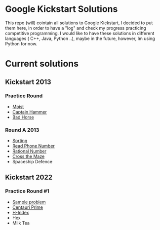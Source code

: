 # Google Kickstart Solutions
This repo (will) cointain all solutions to Google Kickstart, I decided to put them here, in order to have a "log" and check my progress practicing competitive programming. I would like to have these solutions in different languages ( C++, Java, Python ..), maybe in the future, however, Im using Python for now. 

# Current solutions
## Kickstart 2013
### Practice Round

 - [Moist](https://codingcompetitions.withgoogle.com/kickstart/round/0000000000434944/0000000000434c05)
 - [Captain Hammer](https://codingcompetitions.withgoogle.com/kickstart/round/0000000000434944/0000000000434d9a)
 - [Bad Horse](https://codingcompetitions.withgoogle.com/kickstart/round/0000000000434944/0000000000434749)
### Round A 2013
- [Sorting](https://codingcompetitions.withgoogle.com/kickstart/round/0000000000434ba1/0000000000434ad6)
- [Read Phone Number](https://codingcompetitions.withgoogle.com/kickstart/round/0000000000434ba1/0000000000434813)
- [Rational Number](https://codingcompetitions.withgoogle.com/kickstart/round/0000000000434ba1/0000000000434b3c)
- [Cross the Maze](https://codingcompetitions.withgoogle.com/kickstart/round/0000000000434ba1/00000000004347b2#problem)
- Spaceship Defence

## Kickstart 2022

### Practice Round #1
- [Sample problem](https://codingcompetitions.withgoogle.com/kickstart/round/00000000008f4332/0000000000942404)
- [Centauri Prime](https://codingcompetitions.withgoogle.com/kickstart/round/00000000008f4332/0000000000941ec5)
- [H-Index](https://codingcompetitions.withgoogle.com/kickstart/round/00000000008f4332/0000000000941e56)
- Hex
- Milk Tea